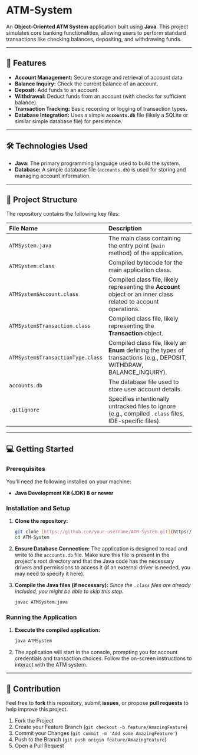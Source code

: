# ATM-System

An **Object-Oriented ATM System** application built using **Java**. This project simulates core banking functionalities, allowing users to perform standard transactions like checking balances, depositing, and withdrawing funds.

---

## 🚀 Features

* **Account Management:** Secure storage and retrieval of account data.
* **Balance Inquiry:** Check the current balance of an account.
* **Deposit:** Add funds to an account.
* **Withdrawal:** Deduct funds from an account (with checks for sufficient balance).
* **Transaction Tracking:** Basic recording or logging of transaction types.
* **Database Integration:** Uses a simple **`accounts.db`** file (likely a SQLite or similar simple database file) for persistence.

---

## 🛠️ Technologies Used

* **Java:** The primary programming language used to build the system.
* **Database:** A simple database file (`accounts.db`) is used for storing and managing account information.

---

## 📂 Project Structure

The repository contains the following key files:

| File Name | Description |
| :--- | :--- |
| `ATMSystem.java` | The main class containing the entry point (`main` method) of the application. |
| `ATMSystem.class` | Compiled bytecode for the main application class. |
| `ATMSystem$Account.class` | Compiled class file, likely representing the **Account** object or an inner class related to account operations. |
| `ATMSystem$Transaction.class` | Compiled class file, likely representing the **Transaction** object. |
| `ATMSystem$TransactionType.class` | Compiled class file, likely an **Enum** defining the types of transactions (e.g., DEPOSIT, WITHDRAW, BALANCE_INQUIRY). |
| `accounts.db` | The database file used to store user account details. |
| `.gitignore` | Specifies intentionally untracked files to ignore (e.g., compiled `.class` files, IDE-specific files). |

---

## 💻 Getting Started

### Prerequisites

You'll need the following installed on your machine:

* **Java Development Kit (JDK) 8 or newer**

### Installation and Setup

1.  **Clone the repository:**
    ```bash
    git clone [https://github.com/your-username/ATM-System.git](https://github.com/your-username/ATM-System.git)
    cd ATM-System
    ```

2.  **Ensure Database Connection:** The application is designed to read and write to the `accounts.db` file. Make sure this file is present in the project's root directory and that the Java code has the necessary drivers and permissions to access it (if an external driver is needed, you may need to specify it here).

3.  **Compile the Java files (if necessary):**
    *Since the `.class` files are already included, you might be able to skip this step.*
    ```bash
    javac ATMSystem.java
    ```

### Running the Application

1.  **Execute the compiled application:**
    ```bash
    java ATMSystem
    ```

2.  The application will start in the console, prompting you for account credentials and transaction choices. Follow the on-screen instructions to interact with the ATM system.

---

## 🤝 Contribution

Feel free to **fork** this repository, submit **issues**, or propose **pull requests** to help improve this project.

1.  Fork the Project
2.  Create your Feature Branch (`git checkout -b feature/AmazingFeature`)
3.  Commit your Changes (`git commit -m 'Add some AmazingFeature'`)
4.  Push to the Branch (`git push origin feature/AmazingFeature`)
5.  Open a Pull Request

